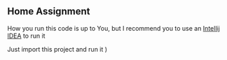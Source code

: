 Home Assignment
---

How you run this code is up to You, but I recommend you to use an [Intellij IDEA](https://www.jetbrains.com/idea/) to run it

Just import this project and run it )
